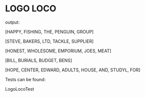 # LOGO LOCO


output:

[HAPPY, FISHING, THE, PENGUIN, GROUP]

[STEVE, BAKERS, LTD, TACKLE, SUPPLIER]

[HONEST, WHOLESOME, EMPORIUM, JOES, MEAT]

[BILL, BURIALS, BUDGET, BENS]

[HOPE, CENTER, EDWARD, ADULTS, HOUSE, AND, STUDYL, FOR]


Tests can be found:

LogoLocoTest